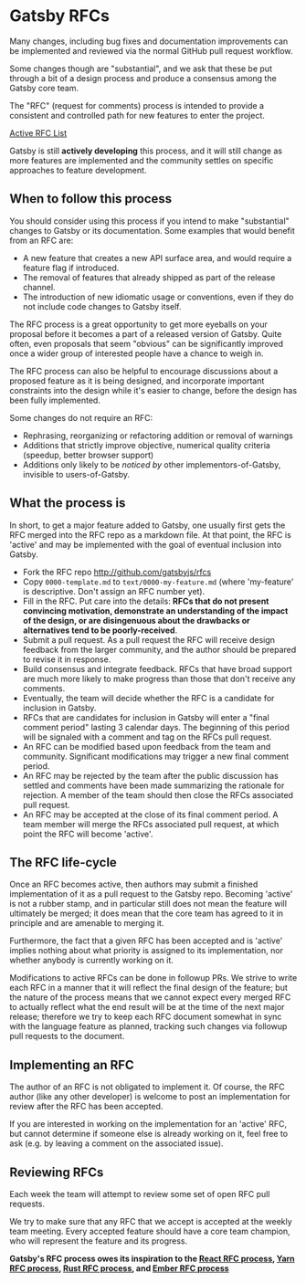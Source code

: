 # Gatsby RFCs

Many changes, including bug fixes and documentation improvements can be
implemented and reviewed via the normal GitHub pull request workflow.

Some changes though are "substantial", and we ask that these be put through
a bit of a design process and produce a consensus among the Gatsby core team.

The "RFC" (request for comments) process is intended to provide a consistent
and controlled path for new features to enter the project.

[Active RFC List](https://github.com/gatsbyjs/rfcs/pulls)

Gatsby is still **actively developing** this process, and it will still change
as more features are implemented and the community settles on specific
approaches to feature development.

## When to follow this process

You should consider using this process if you intend to make "substantial"
changes to Gatsby or its documentation. Some examples that would benefit from
an RFC are:

   - A new feature that creates a new API surface area, and would
     require a feature flag if introduced.
   - The removal of features that already shipped as part of the release
     channel.
   - The introduction of new idiomatic usage or conventions, even if they
     do not include code changes to Gatsby itself.

The RFC process is a great opportunity to get more eyeballs on your proposal
before it becomes a part of a released version of Gatsby. Quite often, even
proposals that seem "obvious" can be significantly improved once a wider group
of interested people have a chance to weigh in.

The RFC process can also be helpful to encourage discussions about a proposed
feature as it is being designed, and incorporate important constraints into the
design while it's easier to change, before the design has been fully
implemented.

Some changes do not require an RFC:

  - Rephrasing, reorganizing or refactoring addition or removal of warnings
  - Additions that strictly improve objective, numerical quality
  criteria (speedup, better browser support)
  - Additions only likely to be _noticed by_ other implementors-of-Gatsby,
  invisible to users-of-Gatsby.

## What the process is

In short, to get a major feature added to Gatsby, one usually first gets the
RFC merged into the RFC repo as a markdown file. At that point, the RFC is
'active' and may be implemented with the goal of eventual inclusion into
Gatsby.

* Fork the RFC repo http://github.com/gatsbyjs/rfcs 
* Copy `0000-template.md` to `text/0000-my-feature.md` (where
'my-feature' is descriptive. Don't assign an RFC number yet).
* Fill in the RFC. Put care into the details: **RFCs that do not
present convincing motivation, demonstrate an understanding of the impact of the
design, or are disingenuous about the drawbacks or alternatives tend to be
poorly-received**.
* Submit a pull request. As a pull request the RFC will receive design
feedback from the larger community, and the author should be prepared to revise
it in response.
* Build consensus and integrate feedback. RFCs that have broad support
are much more likely to make progress than those that don't receive any
comments.
* Eventually, the team will decide whether the RFC is a candidate
for inclusion in Gatsby.
* RFCs that are candidates for inclusion in Gatsby will enter a "final comment
period" lasting 3 calendar days. The beginning of this period will be signaled
with a comment and tag on the RFCs pull request.
* An RFC can be modified based upon feedback from the team and community.
Significant modifications may trigger a new final comment period.
* An RFC may be rejected by the team after the public discussion has settled
and comments have been made summarizing the rationale for rejection. A member
of the team should then close the RFCs associated pull request.
* An RFC may be accepted at the close of its final comment period. A team
member will merge the RFCs associated pull request, at which point the RFC will
become 'active'.

## The RFC life-cycle

Once an RFC becomes active, then authors may submit a finished implementation of it
as a pull request to the Gatsby repo. Becoming 'active' is not a rubber
stamp, and in particular still does not mean the feature will ultimately be
merged; it does mean that the core team has agreed to it in principle and are
amenable to merging it.

Furthermore, the fact that a given RFC has been accepted and is 'active'
implies nothing about what priority is assigned to its implementation, nor
whether anybody is currently working on it.

Modifications to active RFCs can be done in followup PRs. We strive to write
each RFC in a manner that it will reflect the final design of the feature; but
the nature of the process means that we cannot expect every merged RFC to
actually reflect what the end result will be at the time of the next major
release; therefore we try to keep each RFC document somewhat in sync with the
language feature as planned, tracking such changes via followup pull requests
to the document.

## Implementing an RFC

The author of an RFC is not obligated to implement it. Of course, the RFC
author (like any other developer) is welcome to post an implementation for
review after the RFC has been accepted.

If you are interested in working on the implementation for an 'active' RFC, but
cannot determine if someone else is already working on it, feel free to ask
(e.g. by leaving a comment on the associated issue).

## Reviewing RFCs

Each week the team will attempt to review some set of open RFC pull requests.

We try to make sure that any RFC that we accept is accepted at the weekly team
meeting. Every accepted feature should have a core team champion, who will
represent the feature and its progress.

**Gatsby's RFC process owes its inspiration to the [React RFC process], [Yarn
RFC process], [Rust RFC process], and [Ember RFC process]**

[React RFC process]: https://github.com/reactjs/rfcs
[Yarn RFC process]: https://github.com/yarnpkg/rfcs
[Rust RFC process]: https://github.com/rust-lang/rfcs
[Ember RFC process]: https://github.com/emberjs/rfcs
